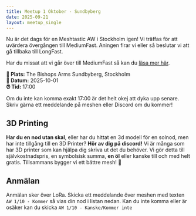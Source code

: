 ```yaml
---
title: Meetup 1 Oktober - Sundbyberg
date: 2025-09-21
layout: meetup_single
---
```

Nu är det dags för en Meshtastic AW i Stockholm igen! Vi träffas för att uvärdera övergången till MediumFast. Aningen firar vi eller så beslutar vi att gå tillbaka till LongFast.

Har du missat att vi går över till MediumFast så kan du [läsa mer här](https://sthlm-mesh.se/blog/2025/övergång-till-mediumfast-den-27-september/).



__📍 Plats:__ The Bishops Arms Sundbyberg, Stockholm  
__📅 Datum:__ 2025-10-01  
__⏰ Tid:__ 17:00

Om du inte kan komma exakt 17:00 är det helt okej att dyka upp senare. Skriv gärna ett meddelande på meshen eller Discord om du kommer!

## 3D Printing
__Har du en nod utan skal__, eller har du hittat en 3d modell för en solnod, men har inte tillgång till en 3D Printer? __Hör av dig på discord!__ Vi är många som har 3D printer som kan hjälpa dig skriva ut det du behöver. Vi gör detta till självkostnadspris, en symbolsisk summa, __en öl__ eller kanske till och med helt gratis. Tillsammans bygger vi ett bättre mesh! 💚

## Anmälan
Anmälan sker över LoRa. Skicka ett meddelande över meshen med texten `AW 1/10 - Kommer` så vias din nod i listan nedan. Kan du inte komma eller är osäker kan du skicka `AW 1/10 - Kanske/Kommer inte`

<!-- RSVP Tracker Container -->
<div id="rsvp-tracker-2025-10-01-sundbyberg" class="mt-4"></div>


<script src="/js/status/shared.js"></script>
<script src="/js/rsvp-tracker.js"></script>
<script>
document.addEventListener("DOMContentLoaded", function() {
    initRSVPTracker('2025-10-01-sundbyberg');
});
</script>

